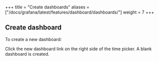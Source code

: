+++
title = "Create dashboards"
aliases = ["/docs/grafana/latest/features/dashboard/dashboards/"]
weight = 7
+++

## Create dashboard

To create a new dashboard:

Click the new dashboard link on the right side of the time picker. A blank dashboard is created.
